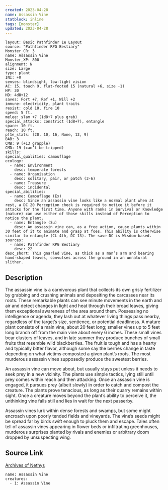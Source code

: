 ```yaml
---
created: 2023-04-28
name: Assassin Vine
statblock: inline
tags: [monster]
updated: 2023-04-28
---
```

```statblock
layout: Basic Pathfinder 1e Layout
source: "Pathfinder RPG Bestiary"
Monster_CR: 3
name: Assassin Vine
Monster_XP: 800
alignment: N
size: Large
type: plant
INI: +0
senses: blindsight, low-light vision
AC: 15, touch 9, flat-footed 15 (natural +6, size -1)
HP: 30
HD: 4d8+12
saves: Fort +7, Ref +1, Will +2
immune: electricity, plant traits
resist: cold 10, fire 10
speed: 5 ft.
melee: slam +7 (1d8+7 plus grab)
special_attacks: constrict (1d8+7), entangle
space: 10 ft.
reach: 10 ft.
pf1e_stats: [20, 10, 16, None, 13, 9]
BAB: 3
CMB: 9 (+13 grapple)
CMD: 19 (can’t be tripped)
skills: 
special_qualities: camouflage
ecology:
  - name: Environment
    desc: temperate forests
  - name: Organisation
    desc: solitary, pair, or patch (3-6)
  - name: Treasure
    desc: incidental
special_abilities:
  - name: Camouflage (Ex)
    desc: Since an assassin vine looks like a normal plant when at rest, a DC 20 Perception check is required to notice it before it attacks for the first time. Anyone with ranks in Survival or Knowledge (nature) can use either of those skills instead of Perception to notice the plant.
  - name: Entangle (Su)
    desc: An assassin vine can, as a free action, cause plants within 30 feet of it to animate and grasp at foes. This ability is otherwise similar to entangle (CL 4th, DC 13). The save DC is Wisdom-based.
sources:
  - name: Pathfinder RPG Bestiary
    desc: 22
desc_short: This gnarled vine, as thick as a man’s arm and bearing hand-shaped leaves, convulses across the ground in an unnatural slither.
```
## Description
The assassin vine is a carnivorous plant that collects its own grisly fertilizer by grabbing and crushing animals and depositing the carcasses near its roots. These remarkable plants can see minute movements in the earth and air and detect changes in light and heat through their broad leaves, giving them exceptional awareness of the area around them. Possessing no intelligence or agenda, they lash out at whatever living things pass nearby, regardless of the target’s size, sentience, or potential deadliness. A mature plant consists of a main vine, about 20 feet long; smaller vines up to 5 feet long branch off from the main vine about every 6 inches. These small vines bear clusters of leaves, and in late summer they produce bunches of small fruits that resemble wild blackberries. The fruit is tough and has a hearty and typically bitter flavor, although some say the berries change in taste depending on what victims composted a given plant’s roots. The most murderous assassin vines supposedly produce the sweetest berries.

An assassin vine can move about, but usually stays put unless it needs to seek prey in a new vicinity. The plants use simple tactics, lying still until prey comes within reach and then attacking. Once an assassin vine is engaged, it pursues prey (albeit slowly) in order to catch and compost the creature. The plants prove tenacious, as long as their quarry remains within sight. Once a creature moves beyond the plant’s ability to perceive it, the unthinking vine falls still and lies in wait for the next passerby.

Assassin vines lurk within dense forests and swamps, but some might encroach upon poorly tended fields and vineyards. The vine’s seeds might be spread far by birds swift enough to pluck them and escape. Tales often tell of assassin vines appearing in flower beds or infiltrating greenhouses, murderous surprises planted by rivals and enemies or arbitrary doom dropped by unsuspecting wing.
## Source Link
[Archives of Nethys](https://aonprd.com/MonsterDisplay.aspx?ItemName=Assassin%20Vine)
```encounter-table
name: Assassin Vine
creatures:
  - 1: Assassin Vine
```
